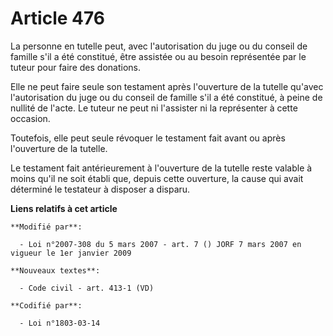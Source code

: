 # Article 476

La personne en tutelle peut, avec l'autorisation du juge ou du conseil de famille s'il a été constitué, être assistée ou au
besoin représentée par le tuteur pour faire des donations.

Elle ne peut faire seule son testament après l'ouverture de la tutelle qu'avec l'autorisation du juge ou du conseil de
famille s'il a été constitué, à peine de nullité de l'acte. Le tuteur ne peut ni l'assister ni la représenter à cette
occasion.

Toutefois, elle peut seule révoquer le testament fait avant ou après l'ouverture de la tutelle.

Le testament fait antérieurement à l'ouverture de la tutelle reste valable à moins qu'il ne soit établi que, depuis cette
ouverture, la cause qui avait déterminé le testateur à disposer a disparu.

**Liens relatifs à cet article**

	**Modifié par**:

	  - Loi n°2007-308 du 5 mars 2007 - art. 7 () JORF 7 mars 2007 en vigueur le 1er janvier 2009

	**Nouveaux textes**:

	  - Code civil - art. 413-1 (VD)

	**Codifié par**:

	  - Loi n°1803-03-14
